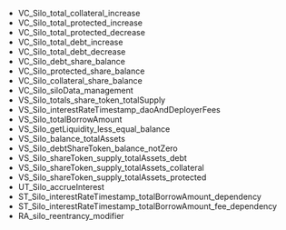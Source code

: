 * VC_Silo_total_collateral_increase
* VC_Silo_total_protected_increase
* VC_Silo_total_protected_decrease
* VC_Silo_total_debt_increase
* VC_Silo_total_debt_decrease
* VC_Silo_debt_share_balance
* VC_Silo_protected_share_balance
* VC_Silo_collateral_share_balance
* VC_Silo_siloData_management
* VS_Silo_totals_share_token_totalSupply
* VS_Silo_interestRateTimestamp_daoAndDeployerFees
* VS_Silo_totalBorrowAmount
* VS_Silo_getLiquidity_less_equal_balance
* VS_Silo_balance_totalAssets
* VS_Silo_debtShareToken_balance_notZero
* VS_Silo_shareToken_supply_totalAssets_debt
* VS_Silo_shareToken_supply_totalAssets_collateral
* VS_Silo_shareToken_supply_totalAssets_protected
* UT_Silo_accrueInterest
* ST_Silo_interestRateTimestamp_totalBorrowAmount_dependency
* ST_Silo_interestRateTimestamp_totalBorrowAmount_fee_dependency
* RA_silo_reentrancy_modifier
